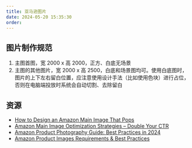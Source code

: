 ```yaml
---
title: 亚马逊图片
date: 2024-05-20 15:35:30
order: 
---
```



## 图片制作规范

1. 主图首图，宽 2000 x 高 2000，正方、白底无场景
2. 主图的其他图片，宽 2000 x 高 2500，白底和场景图均可。使用白底图时，图片的上下左右留白位置，应注意使用设计手法（比如使用色块）进行占位，否则在电脑端投放时系统会自动切割、去除留白

## 资源

- [How to Design an Amazon Main Image That Pops](https://www.ecomengine.com/blog/amazon-main-image)  
- [Amazon Main Image Optimization Strategies – Double Your CTR](https://www.amzonestep.com/blog/amazon-main-image-optimization/)  
- [Amazon Product Photography Guide: Best Practices in 2024](https://www.junglescout.com/resources/articles/amazon-product-photography/)  
- [Amazon Product Images Requirements & Best Practices](https://www.junglescout.com/resources/articles/amazon-image-requirements/)
